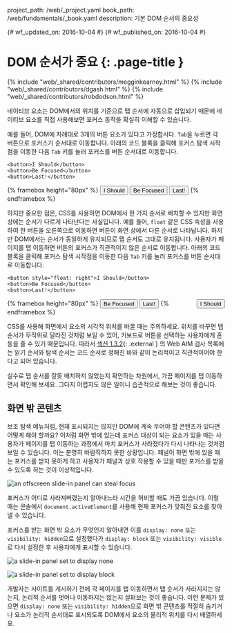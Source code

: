 project_path: /web/_project.yaml
book_path: /web/fundamentals/_book.yaml
description: 기본 DOM 순서의 중요성

{# wf_updated_on: 2016-10-04 #}
{# wf_published_on: 2016-10-04 #}

# DOM 순서가 중요 {: .page-title }

{% include "web/_shared/contributors/megginkearney.html" %}
{% include "web/_shared/contributors/dgash.html" %}
{% include "web/_shared/contributors/robdodson.html" %}

네이티브 요소는 DOM에서의 위치를 기준으로 탭 순서에 자동으로
삽입되기 때문에 네이티브 요소를 직접 사용해보면 포커스 동작을
확실히 이해할 수 있습니다.

예를 들어, DOM에 차례대로 3개의 버튼 요소가 있다고
가정합시다. `Tab`을 누르면 각 버튼으로 포커스가 순서대로 이동합니다. 아래의 코드 블록을
클릭해 포커스 탐색 시작점을 이동한 다음 `Tab` 키를 눌러 포커스를 버튼 순서대로
이동합니다.

```
<button>I Should</button>
<button>Be Focused</button>
<button>Last!</button>
```

{% framebox height="80px" %}
<button>I Should</button>
<button>Be Focused</button>
<button>Last!</button>
{% endframebox %}

하지만 중요한 점은, CSS를 사용하면 DOM에서 한 가지 순서로
배치할 수 있지만 화면 상에는 순서가 다르게 나타난다는 사실입니다. 예를
들어, `float` 같은 CSS 속성을 사용하여 한 버튼을 오른쪽으로 이동하면
버튼이 화면 상에서 다른 순서로 나타납니다. 하지만 DOM에서는 순서가
동일하게 유지되므로 탭 순서도 그대로 유지됩니다. 사용자가 페이지를 탭 이동하면
버튼의 포커스가 직관적이지 않은 순서로 이동합니다. 아래의 코드 블록을
클릭해 포커스 탐색 시작점을 이동한 다음 `Tab` 키를 눌러 포커스를 버튼
순서대로 이동합니다.

```
<button style="float: right">I Should</button>
<button>Be Focused</button>
<button>Last!</button>
```

{% framebox height="80px" %}
<button style="float: right;">I Should</button>
<button>Be Focused</button>
<button>Last!</button>
{% endframebox %}

CSS를 사용해 화면에서 요소의 시각적 위치를 바꿀 때는 주의하세요.
위치를 바꾸면 탭 순서가 무작위로 달라진 것처럼 보일 수 있어,
키보드로 버튼을 선택하는 사용자에게 혼동을 줄 수 있기 때문입니다. 따라서
[섹션 1.3.2](http://webaim.org/standards/wcag/checklist#sc1.3.2){: .external }
의 Web AIM 검사 목록에는 읽기 순서와 탐색 순서는 코드 순서로 정해진 바와 같이 논리적이고
직관적이어야 한다고 되어 있습니다.

실수로 탭 순서를 잘못 배치하지 않았는지 확인하는 차원에서,
가끔 페이지를 탭 이동하면서 확인해 보세요. 그다지 어렵지도 않은 일이니
습관적으로 해보는 것이 좋습니다.

## 화면 밖 콘텐츠

보조 탐색 메뉴처럼, 현재 표시되지는 않지만 DOM에 계속 두어야 할 콘텐츠가 있다면
어떻게 해야 할까요? 이처럼 화면 밖에 있는데 포커스 대상이 되는
요소가 있을 때는 사용자가 페이지를 탭 이동하는 과정에서
마치 포커스가 사라졌다가 다시 나타나는 것처럼 보일 수 있습니다. 이는 분명히
바람직하지 못한 상황입니다. 패널이 화면 밖에 있을 때는 포커스를 받지 못하게 하고
사용자가 패널과 상호 작용할 수 있을 때만 포커스를 받을 수 있도록 하는 것이
이상적입니다.

![an offscreen slide-in panel can steal
focus](../../../../en/fundamentals/accessibility/focus/imgs/slide-in-panel.png)

포커스가 어디로 사라져버렸는지 알아내느라 시간을 허비할 때도 가끔
있습니다. 이럴 때는 콘솔에서 `document.activeElement`를 사용해 현재 포커스가 맞춰진 요소를
찾아낼 수 있습니다.

포커스를 받는 화면 밖 요소가 무엇인지 알아내면 이를
`display: none` 또는 `visibility: hidden`으로 설정했다가 `display: block` 또는 `visibility:
visible`로 다시 설정한 후 사용자에게 표시할 수 있습니다.

![a slide-in panel set to display
none](../../../../en/fundamentals/accessibility/focus/imgs/slide-in-panel2.png)

![a slide-in panel set to display
block](../../../../en/fundamentals/accessibility/focus/imgs/slide-in-panel3.png)

개발자는 사이트를 게시하기 전에 각 페이지를 탭 이동하면서
탭 순서가 사라지지는 않는지, 논리적 순서를 벗어나 이동하지는 않는지 살펴보는 것이
좋습니다. 이런 문제가 있으면
`display: none` 또는 `visibility: hidden`으로 화면 밖 콘텐츠를 적절히 숨기거나
요소가 논리적 순서대로 표시되도록 DOM에서 요소의 물리적 위치를 다시
배열하세요.

